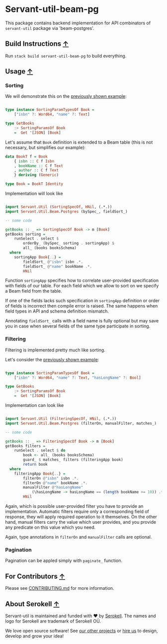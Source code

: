 # Servant-util-beam-pg

This package contains backend implementation for API combinators of `servant-util` package via 'beam-postgres'.

## Build Instructions [↑](#-patak)

Run `stack build servant-util-beam-pg` to build everything.

## Usage [↑](#-patak)

### Sorting

We will demonstrate this on the [previously shown example](/servant-util/README.md#sorting):

```haskell

type instance SortingParamTypesOf Book =
    ["isbn" ?: Word64, "name" ?: Text]

type GetBooks
    :> SortingParamsOf Book
    =  Get '[JSON] [Book]

```

Let's assume that `Book` definition is extended to a Beam table (this is not necessary,
but simplifies our example):

```haskell
data BookT f = Book
    { isbn :: C f Isbn
    , bookName :: C f Text
    , author :: C f Text
    } deriving (Generic)

type Book = BookT Identity
```

Implementation will look like

```haskell

import Servant.Util (SortingSpecOf, HNil, (.*.))
import Servant.Util.Beam.Postgres (bySpec_, fieldSort_)

-- some code

getBooks :: _ => SortingSpecOf Book -> m [Book]
getBooks sorting =
    runSelect . select $
        orderBy_ (bySpec_ sorting . sortingApp) $
        all_ (books booksSchema)
  where
    sortingApp Book{..} =
        fieldSort_ @"isbn" isbn .*.
        fieldSort_ @"name" bookName .*.
        HNil
```

Function `sortingApp` specifies how to correlate user-provided specification with fields
of our table. For each field which we allow to sort on we specify a Beam field from the
table.

If one of the fields lacks such specification in `sortingApp` definition or order of
fields is incorrect then compile error is raised. The same happens when field types in API
and schema definition mismatch.

Annotating `fieldSort_` calls with a field name is fully optional but may save you in case
when several fields of the same type participate in sorting.

### Filtering

Filtering is implemented pretty much like sorting.

Let's consider the [previously shown example](/servant-util/README.md#filtering):

```haskell

type instance SortingParamTypesOf Book =
    ["isbn" ?: Word64, "name" ?: Text, "hasLongName" ?: Bool]

type GetBooks
    :> SortingParamsOf Book
    =  Get '[JSON] [Book]

```

Implementation can look like

```haskell

import Servant.Util (FilteringSpecOf, HNil, (.*.))
import Servant.Util.Beam.Postgres (filterOn, manualFilter, matches_)

-- some code

getBooks :: _ => FilteringSpecOf Book -> m [Book]
getBooks filters =
    runSelect . select $ do
        book <- all_ (books booksSchema)
        guard_ $ matches_ filters (filteringApp book)
        return book
  where
    filteringApp Book{..} =
        filterOn @"isbn" isbn .*.
        filterOn @"name" bookName .*.
        manualFilter @"hasLongName"
            (\hasLongName -> hasLongName == (length bookName >= 10)) .*.
        HNil
```

Again, which is possible user-provided filter you have to provide an implementation.
Automatic filters require only a corresponding field of response, they will apply required
operation to it themselves. On the other hand, manual filters carry the value which
user provides, and you provide any predicate on this value which you need.

Again, type annotations in `filterOn` and `manualFilter` calls are optional.

### Pagination

Pagination can be appled simply with `paginate_` function.

## For Contributors [↑](#-patak)

Please see [CONTRIBUTING.md](/.github/CONTRIBUTING.md) for more information.

## About Serokell [↑](#-patak)

Servant-util is maintained and funded with :heart: by [Serokell](https://serokell.io/). The names and logo for Serokell are trademark of Serokell OÜ.

We love open source software! See [our other projects](https://serokell.io/community?utm_source=github) or [hire us](https://serokell.io/hire-us?utm_source=github) to design, develop and grow your idea!

